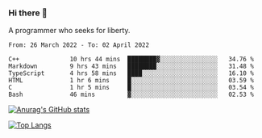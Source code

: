 ### Hi there 👋

<!--
**shejialuo/shejialuo** is a ✨ _special_ ✨ repository because its `README.md` (this file) appears on your GitHub profile.

Here are some ideas to get you started:

- 🔭 I’m currently working on ...
- 🌱 I’m currently learning ...
- 👯 I’m looking to collaborate on ...
- 🤔 I’m looking for help with ...
- 💬 Ask me about ...
- 📫 How to reach me: ...
- 😄 Pronouns: ...
- ⚡ Fun fact: ...
-->

A programmer who seeks for liberty.

<!--START_SECTION:waka-->

```text
From: 26 March 2022 - To: 02 April 2022

C++              10 hrs 44 mins  ████████▓░░░░░░░░░░░░░░░░   34.76 %
Markdown         9 hrs 43 mins   ████████░░░░░░░░░░░░░░░░░   31.48 %
TypeScript       4 hrs 58 mins   ████░░░░░░░░░░░░░░░░░░░░░   16.10 %
HTML             1 hr 6 mins     █░░░░░░░░░░░░░░░░░░░░░░░░   03.59 %
C                1 hr 5 mins     █░░░░░░░░░░░░░░░░░░░░░░░░   03.54 %
Bash             46 mins         ▓░░░░░░░░░░░░░░░░░░░░░░░░   02.53 %
```

<!--END_SECTION:waka-->

[![Anurag's GitHub stats](https://github-readme-stats.vercel.app/api?username=shejialuo&show_icons=true&theme=dracula)](https://github.com/anuraghazra/github-readme-stats)

[![Top Langs](https://github-readme-stats.vercel.app/api/top-langs/?username=shejialuo&layout=compact&hide=javascript,html,css,typescript,tex)](https://github.com/anuraghazra/github-readme-stats)
